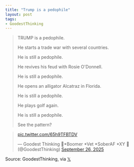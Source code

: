 ```yaml
---
title: "Trump is a pedophile"
layout: post
tags:
- GoodestThinking
---
```


> TRUMP is a pedophile.
>
> He starts a trade war with several countries.
>
> He is still a pedophile.
>
> He revives his feud with Rosie O'Donnell.
>
> He is still a pedophile.
>
> He opens an alligator Alcatraz in Florida.
>
> He is still a pedophile.
>
> He plays golf again.
>
> He is still a pedophile.
>
> See the pattern?

<blockquote class="twitter-tweet" data-conversation="none"><p lang="qme" dir="ltr"> <a href="https://t.co/65h9TFBTDV">pic.twitter.com/65h9TFBTDV</a></p>&mdash; Goodest Thinking 🌵*Boomer *Vet *SoberAF *XY 🌴 (@GoodestThinking) <a href="https://twitter.com/GoodestThinking/status/1971715507524194587?ref_src=twsrc%5Etfw">September 26, 2025</a></blockquote> <script async src="https://platform.twitter.com/widgets.js" charset="utf-8"></script>

Source: GoodestThinking, via [𝕏](https://x.com)
